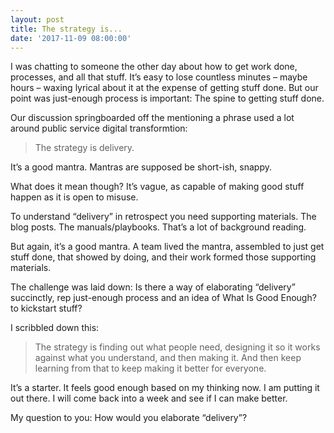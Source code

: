 ```yaml
---
layout: post
title: The strategy is...
date: '2017-11-09 08:00:00'
---
```

I was chatting to someone the other day about how to get work done, processes, and all that stuff. It’s easy to lose countless minutes – maybe hours – waxing lyrical about it at the expense of getting stuff done. But our point was just-enough process is important: The spine to getting stuff done.

Our discussion springboarded off the mentioning a phrase used a lot around public service digital transformtion:

>The strategy is delivery.

It’s a good mantra. Mantras are supposed be short-ish, snappy.

What does it mean though? It’s vague, as capable of making good stuff happen as it is open to misuse.

To understand “delivery” in retrospect you need supporting materials. The blog posts. The manuals/playbooks. That’s a lot of background reading.

But again, it’s a good mantra. A team lived the mantra, assembled to just get stuff done, that showed by doing, and their work formed those supporting materials.

The challenge was laid down: Is there a way of elaborating “delivery” succinctly, rep just-enough process and an idea of What Is Good Enough? to kickstart stuff?

I scribbled down this:

>The strategy is finding out what people need, designing it so it works against what you understand, and then making it. And then keep learning from that to keep making it better for everyone.

It’s a starter. It feels good enough based on my thinking now. I am putting it out there. I will come back into a week and see if I can make better.

My question to you: How would you elaborate “delivery”?
